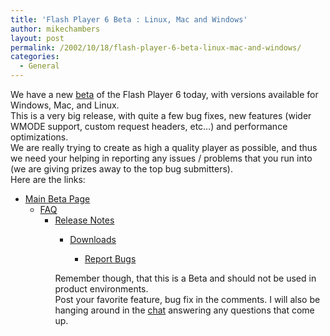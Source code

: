 ```yaml
---
title: 'Flash Player 6 Beta : Linux, Mac and Windows'
author: mikechambers
layout: post
permalink: /2002/10/18/flash-player-6-beta-linux-mac-and-windows/
categories:
  - General
---
```



We have a new [beta][1] of the Flash Player 6 today, with versions available for Windows, Mac, and Linux.  
This is a very big release, with quite a few bug fixes, new features (wider WMODE support,&nbsp;custom request headers, etc&#8230;) and performance optimizations.  
We are really trying to create as high a quality player as possible, and thus we need your helping in reporting&nbsp;any issues / problems that you run into (we are giving prizes away to the top bug submitters).  
Here are the links:  
  
*   [Main Beta Page][1]  
    *   [FAQ][2]  
        *   [Release Notes][3]  
            *   [Downloads][4]  
                *   [Report Bugs][5]</UL>
                  
                Remember though, that this is a Beta and should not be used in product environments.  
                Post your favorite feature, bug fix in the comments. I will also be hanging around in the [chat][6] answering any questions that come up.</p>

 [1]: http://www.macromedia.com/software/flashplayer/special/beta/
 [2]: http://www.macromedia.com/software/flashplayer/special/beta/faq/
 [3]: http://www.macromedia.com/software/flashplayer/special/beta/release_notes/
 [4]: http://www.macromedia.com/software/flashplayer/special/beta/#download
 [5]: http://www.macromedia.com/software/flashplayer/special/beta/#bug_report
 [6]: /mesh/chat/index.html